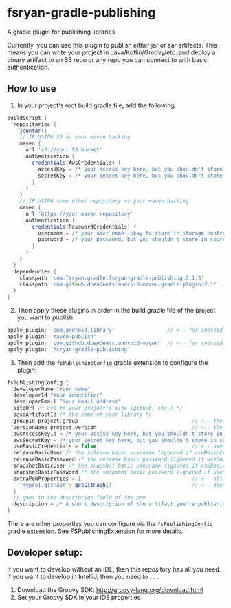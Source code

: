 # fsryan-gradle-publishing
A gradle plugin for publishing libraries

Currently, you can use this plugin to publish either jar or aar artifacts. This means you can write your project in Java/Kotlin/Groovy/etc. and deploy a binary artifact to an S3 repo or any repo you can connect to with basic authentication.

## How to use
1. In your project's root build.gradle file, add the following:
```groovy
buildscript {
  repositories {
    jcenter()
    // IF USING S3 as your maven backing
    maven {
      url 's3://your S3 bucket'
      authentication {
        credentials(AwsCredentials) {
          accessKey = /* your access key here, but you shouldn't store in source control */
          secretKey = /* your secret key here, but you shouldn't store in source control */
        }
      }
    }
    // IF USING some other repository as your maven backing
    maven {
      url 'https://your maven repository'
      authentication {
        credentials(PasswordCredentials) {
          username = /* your user name--okay to store in storage control */
          password = /* your password, but you shouldn't store in source control */
        }
      }
    }
  }
  dependencies {
    classpath 'com.fsryan.gradle:fsryan-gradle-publishing:0.1.3'
    classpath 'com.github.dcendents:android-maven-gradle-plugin:2.1'  // <-- for Android only
  }
}
```
2. Then apply these plugins in order in the build.gradle file of the project you want to publish
```groovy
apply plugin: 'com.android.library'                 // <-- for android only use 'java' or 'java-library' for java/kotlin/groovy
apply plugin: 'maven-publish'
apply plugin: 'com.github.dcendents.android-maven'  // <-- for android only
apply plugin: 'fsryan-gradle-publishing'
```
3. Then add the `fsPublishingConfig` gradle extension to configure the plugin:
```groovy
fsPublishingConfig {
  developerName "Your name"
  developerId "Your identifier"
  developerEmail "Your email address"
  siteUrl /* url to your project's site (github, etc.) */
  baseArtifactId /* the name of your library */
  groupId project.group                                     // <-- the group name (such as com.fsryan)
  versionName project.version                               // <-- the version name (such as semantic version 1.0.3)
  awsAccessKeyId = /* your access key here, but you shouldn't store in source control */
  awsSecretKey = /* your secret key here, but you shouldn't store in source control */
  useBasicCredentials = false                               // <-- use true if you need to use basic credentials, false by default
  releaseBasicUser /* the release basic username (ignored if useBasicCredentials = false) */
  releaseBasicPassword /* the release basic password (ignored if useBasicCredentials = false) */ 
  snapshotBasicUser /* the snapshot basic username (ignored if useBasicCredentials = false) */ 
  snapshotBasicPassword /* the snapshot basic password (ignored if useBasicCredentials = false) */
  extraPomProperties = [                                    // <-- all of the extra pom properties to add
    'myproj.gitHash': getGitHash()                          // <-- assuming you can get the git hash
  ]
  // goes in the description field of the pom
  description = /* A short description of the artifact you're publishing */
}
```
There are other properties you can configure via the `fsPublishingConfig` gradle extension. See [FSPublishingExtension](src/main/groovy/com/fsryan/gradle/FSPublishingExtension.groovy) for more details.


## Developer setup:
If you want to develop without an IDE, then this repository has all you need.
If you want to develop in IntelliJ, then you need to . . .
1. Download the Groovy SDK: http://groovy-lang.org/download.html
2. Set your Groovy SDK in your IDE properties
